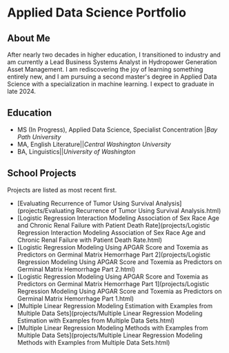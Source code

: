 # Applied Data Science Portfolio

## About Me

After nearly two decades in higher education, I transitioned to industry and am currently a Lead Business Systems Analyst in Hydropower Generation Asset Management. I am rediscovering the joy of learning something entirely new, and I am pursuing a second master's degree in Applied Data Science with a specialization in machine learning. I expect to graduate in late 2024.

## Education

+ MS (In Progress), Applied Data Science, Specialist Concentration |*Bay Path University*
+ MA, English Literature||*Central Washington University*
+ BA, Linguistics||*University of Washington*


## School Projects
Projects are listed as most recent first.

+ [Evaluating Recurrence of Tumor Using Survival Analysis](projects/Evaluating Recurrence of Tumor Using Survival Analysis.html)
+ [Logistic Regression Interaction Modeling Association of Sex Race Age and Chronic Renal Failure with Patient Death Rate](projects/Logistic Regression Interaction Modeling Association of Sex Race Age and Chronic Renal Failure with Patient Death Rate.html)
+ [Logistic Regression Modeling Using APGAR Score and Toxemia as Predictors on Germinal Matrix Hemorrhage Part 2](projects/Logistic Regression Modeling Using APGAR Score and Toxemia as Predictors on Germinal Matrix Hemorrhage Part 2.html)
+ [Logistic Regression Modeling Using APGAR Score and Toxemia as Predictors on Germinal Matrix Hemorrhage Part 1](projects/Logistic Regression Modeling Using APGAR Score and Toxemia as Predictors on Germinal Matrix Hemorrhage Part 1.html)
+ [Multiple Linear Regression Modeling Estimation with Examples from Multiple Data Sets](projects/Multiple Linear Regression Modeling Estimation with Examples from Multiple Data Sets.html)
+ [Multiple Linear Regression Modeling Methods with Examples from Multiple Data Sets](projects/Multiple Linear Regression Modeling Methods with Examples from Multiple Data Sets.html)

